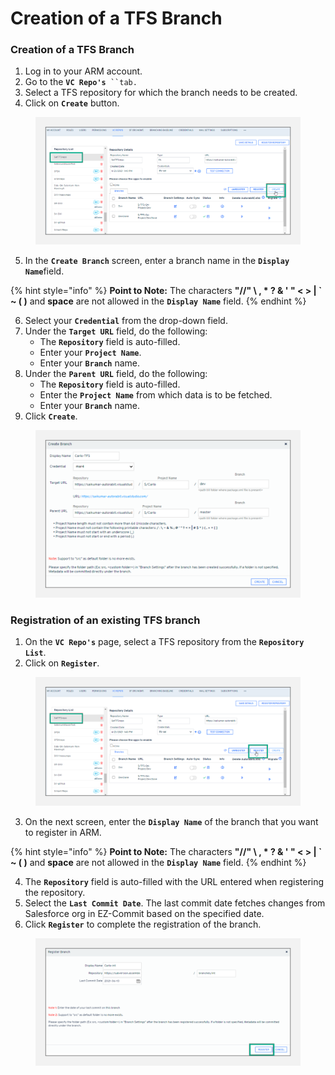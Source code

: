 # Creation of a TFS Branch

### Creation of a TFS Branch <a href="#creation-of-a-tfs-branch" id="creation-of-a-tfs-branch"></a>

1. Log in to your ARM account.
2. Go to the **`VC Repo's`**` ``tab.`
3. Select a TFS repository for which the branch needs to be created.
4. Click on **`Create`** button.

<figure><img src="../../../../../.gitbook/assets/image (688).png" alt=""><figcaption></figcaption></figure>

5. In the **`Create Branch`** screen, enter a branch name in the **`Display Name`**&#x66;ield.

{% hint style="info" %}
**Point to Note:** The characters **"//" \ , \* ? & ' " < > | \` \~ ( )** and **space** are not allowed in the **`Display Name`** field.
{% endhint %}

6. Select your **`Credential`** from the drop-down field.
7. Under the **`Target URL`** field, do the following:
   * The **`Repository`** field is auto-filled.
   * Enter your **`Project Name`**.
   * Enter your **`Branch`** name.
8. Under the **`Parent URL`** field, do the following:
   * The **`Repository`** field is auto-filled.
   * Enter the **`Project Name`** from which data is to be fetched.
   * Enter your **`Branch`** name.
9. Click **`Create`**.

<figure><img src="../../../../../.gitbook/assets/image (689).png" alt="" width="563"><figcaption></figcaption></figure>

### Registration of an existing TFS branch <a href="#registration-of-an-existing-tfs-branch" id="registration-of-an-existing-tfs-branch"></a>

1. On the **`VC Repo's`** page, select a TFS repository from the **`Repository List`**.
2. Click on **`Register`**.

<figure><img src="../../../../../.gitbook/assets/image (690).png" alt=""><figcaption></figcaption></figure>

3. On the next screen, enter the **`Display Name`** of the branch that you want to register in ARM.

{% hint style="info" %}
**Point to Note:** The characters **"//" \ , \* ? & ' " < > | \` \~ ( )** and **space** are not allowed in the **`Display Name`** field.
{% endhint %}

4. The **`Repository`** field is auto-filled with the URL entered when registering the repository.
5. Select the **`Last Commit Date`**. The last commit date fetches changes from Salesforce org in EZ-Commit based on the specified date.
6. Click **`Register`** to complete the registration of the branch.

<figure><img src="../../../../../.gitbook/assets/image (691).png" alt=""><figcaption></figcaption></figure>
